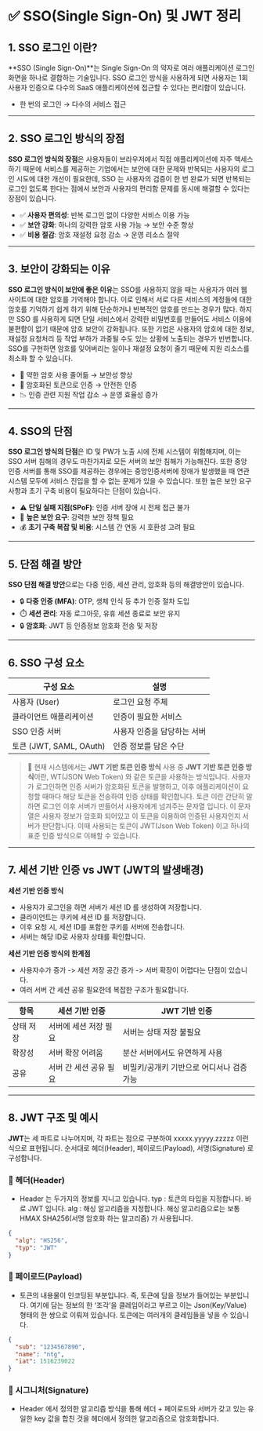 # ✅ SSO(Single Sign-On) 및 JWT 정리

## 1. SSO 로그인 이란?
**SSO (Single Sign-On)**는 Single Sign-On 의 약자로 여러 애플리케이션 로그인 화면을 하나로 결합하는 기술입니다. 
SSO 로그인 방식을 사용하게 되면 사용자는 1회 사용자 인증으로 다수의 SaaS 애플리케이션에 접근할 수 있다는 편리함이 있습니다.

- 한 번의 로그인 → 다수의 서비스 접근

---

## 2. SSO 로그인 방식의 장점
**SSO 로그인 방식의 장점**은 사용자들이 브라우저에서 직접 애플리케이션에 자주 액세스하기 때문에 서비스를 제공하는 기업에서는 보안에 대한 문제와 반복되는 사용자의 로그인 시도에 대한 개선이 필요한데, SSO 는 사용자의 검증이 한 번 완료가 되면 반복되는 로그인 없도록 한다는 점에서 보안과 사용자의 편리함 문제를 동시에 해결할 수 있다는 장점이 있습니다.

- ✅ **사용자 편의성**: 반복 로그인 없이 다양한 서비스 이용 가능
- ✅ **보안 강화**: 하나의 강력한 암호 사용 가능 → 보안 수준 향상
- ✅ **비용 절감**: 암호 재설정 요청 감소 → 운영 리소스 절약

---

## 3. 보안이 강화되는 이유
**SSO 로그인 방식이 보안에 좋은 이유**는 SSO를 사용하지 않을 때는 사용자가 여러 웹 사이트에 대한 암호를 기억해야 합니다. 이로 인해서 서로 다른 서비스의 계정들에 대한 암호를 기억하기 쉽게 하기 위해 단순하거나 반복적인 암호를 만드는 경우가 많다. 하지만 SSO 를 사용하게 되면 단일 서비스에서 강력한 비밀번호를 만들어도 서비스 이용에 불편함이 없기 때문에 암호 보안이 강화됩니다. 또한 기업은 사용자의 암호에 대한 정보, 재설정 요청처리 등 작업 부하가 과중될 수도 있는 상황에 노출되는 경우가 빈번합니다. SSO를 구현하면 암호를 잊어버리는 일이나 재설정 요청이 줄기 때문에 지원 리소스를 최소화 할 수 있습니다.

- 🔐 약한 암호 사용 줄어듦 → 보안성 향상
- 🔄 암호화된 토큰으로 인증 → 안전한 인증
- 📉 인증 관련 지원 작업 감소 → 운영 효율성 증가

---

## 4. SSO의 단점
**SSO 로그인 방식의 단점**은 ID 및 PW가 노출 시에 전체 시스템이 위험해지며, 이는 SSO 서버 침해의 경우도 마찬가지로 모든 서버의 보안 침해가 가능해진다.  또한 중앙 인증 서버를 통해 SSO를 제공하는 경우에는 중앙인증서버에 장애가 발생했을 때 연관 시스템 모두에 서비스 진입을 할 수 없는 문제가 있을 수 있습니다. 또한 높은 보안 요구사항과 초기 구축 비용이 필요하다는 단점이 있습니다.

- ⚠️ **단일 실패 지점(SPoF)**: 인증 서버 장애 시 전체 접근 불가
- 🔐 **높은 보안 요구**: 강력한 보안 정책 필요
- 💰 **초기 구축 복잡 및 비용**: 시스템 간 연동 시 호환성 고려 필요

---

## 5. 단점 해결 방안
**SSO 단점 해결 방안**으로는 다중 인증, 세션 관리, 암호화 등의 해결방안이 있습니다.

- 🔒 **다중 인증 (MFA)**: OTP, 생체 인식 등 추가 인증 절차 도입
- ⏱️ **세션 관리**: 자동 로그아웃, 유휴 세션 종료로 보안 유지
- 🔒 **암호화**: JWT 등 인증정보 암호화 전송 및 저장

---

## 6. SSO 구성 요소

| 구성 요소 | 설명 |
|-----------|------|
| 사용자 (User) | 로그인 요청 주체 |
| 클라이언트 애플리케이션 | 인증이 필요한 서비스 |
| SSO 인증 서버 | 사용자 인증을 담당하는 서버 |
| 토큰 (JWT, SAML, OAuth) | 인증 정보를 담은 수단 |

> 🔸 현재 시스템에서는 **JWT 기반 토큰 인증 방식** 사용 중
**JWT 기반 토큰 인증 방식**이란, WT(JSON Web Token) 와 같은 토큰을 사용하는 방식입니다. 사용자가 로그인하면 인증 서버가 암호화된 토큰을 발행하고, 이후 애플리케이션이 요청할 때마다 해당 토큰을 전송하여 인증 상태를 확인합니다. 토큰 이란 간단히 말하면 로그인 이후 서버가 만들어서 사용자에게 넘겨주는 문자열 입니다. 이 문자열은 사용자 정보가 암호화 되어있고 이 토큰을 이용하여 인증된 사용자인지 서버가 판단합니다. 이때 사용되는 토큰이 JWT(Json Web Token) 이고 하나의 표준 인증 방식으로 이해할 수 있습니다. 


---

## 7. 세션 기반 인증 vs JWT (JWT의 발생배경)

**세션 기반 인증 방식**
- 사용자가 로그인을 하면 서버가 세션 ID 를 생성하여 저장합니다.
- 클라이언트는 쿠키에 세션 ID 를 저장합니다.
- 이후 요청 시, 세션 ID를 포함한 쿠키를 서버에 전송합니다.
- 서버는 해당 ID로 사용자 상태를 확인합니다.

**세션 기반 인증 방식의 한계점**
- 사용자수가 증가 -> 세션 저장 공간 증가 -> 서버 확장이 어렵다는 단점이 있습니다.
- 여러 서버 간 세션 공유 필요한데 복잡한 구조가 필요합니다.

| 항목 | 세션 기반 인증 | JWT 기반 인증 |
|------|----------------|----------------|
| 상태 저장 | 서버에 세션 저장 필요 | 서버는 상태 저장 불필요 |
| 확장성 | 서버 확장 어려움 | 분산 서버에서도 유연하게 사용 |
| 공유 | 서버 간 세션 공유 필요 | 비밀키/공개키 기반으로 어디서나 검증 가능 |

---

## 8. JWT 구조 및 예시
**JWT**는 세 파트로 나누어지며, 각 파트는 점으로 구분하여 xxxxx.yyyyy.zzzzz 이런식으로 표현됩니다.
순서대로 헤더(Header), 페이로드(Payload), 서명(Signature) 로 구성합니다.


### 🔸 헤더(Header)
- Header 는 두가지의 정보를 지니고 있습니다. typ : 토큰의 타입을 지정합니다. 바로 JWT 입니다.
                      alg : 해싱 알고리즘을 지정합니다. 해싱 알고리즘으로는 보통 HMAX SHA256(서명 암호화 하는 알고리즘) 가 사용됩니다.
```json
{
  "alg": "HS256",
  "typ": "JWT"
}
```

### 🔸 페이로드(Payload)
- 토큰의 내용물이 인코딩된 부분입니다. 즉, 토큰에 담을 정보가 들어있는 부분입니다. 여기에 담는 정보의 한 ‘조각’을 클레임이라고 부르고 이는 Json(Key/Value) 형태의 한 쌍으로 이뤄져 있습니다. 토큰에는 여러개의 클레임들을 넣을 수 있습니다.

```json
{
  "sub": "1234567890",
  "name": "ntg",
  "iat": 1516239022
}
```

### 🔸 시그니처(Signature)
- Header 에서 정의한 알고리즘 방식을 통해 헤더 + 페이로드와 서버가 갖고 있는 유일한 key 값을 합친 것을 헤더에서 정의한 알고리즘으로 암호화합니다.

